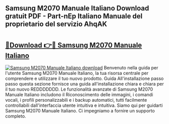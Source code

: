 ## Samsung M2070 Manuale Italiano Download gratuit PDF - Part-nEp Italiano Manuale del proprietario del servizio AhqAK

# <h2><a href="http://dfg0l0.blite.top/?on=Samsung+M2070+Manuale+Italiano">🔗Download 👉🔴 Samsung M2070 Manuale Italiano</a></h2>

[![Samsung M2070 Manuale Italiano download](https://i.imgur.com/lujVjoI.png)](http://dfg0l0.blite.top/?on=Samsung+M2070+Manuale+Italiano)
Benvenuto nella guida per l'utente Samsung M2070 Manuale Italiano, la tua risorsa centrale per comprendere e utilizzare il tuo nuovo prodotto. Guida All'installazione passo passo questa sezione fornisce una guida all'installazione chiara e chiara per il tuo nuovo REDDDDDDD. Le funzionalità avanzate di Samsung M2070 Manuale Italiano includono il Riconoscimento delle immagini, i comandi vocali, i profili personalizzabili e i backup automatici, tutti facilmente controllabili dall'interfaccia utente intuitiva e intuitiva. Siamo qui per guidarti Samsung M2070 Manuale Italiano. Ci impegniamo a fornire un supporto completo.
